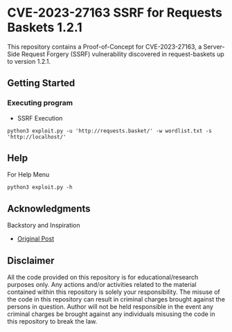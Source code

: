 # CVE-2023-27163 SSRF for Requests Baskets 1.2.1
This repository contains a Proof-of-Concept for CVE-2023-27163, a Server-Side Request Forgery (SSRF) vulnerability discovered in request-baskets up to version 1.2.1.

## Getting Started

### Executing program

* SSRF Execution 
```
python3 exploit.py -u 'http://requests.basket/' -w wordlist.txt -s 'http://localhost/'
```

## Help

For Help Menu
```
python3 exploit.py -h
```

## Acknowledgments

Backstory and Inspiration
* [Original Post](https://notes.sjtu.edu.cn/s/MUUhEymt7#)

## Disclaimer
All the code provided on this repository is for educational/research purposes only. Any actions and/or activities related to the material contained within this repository is solely your responsibility. The misuse of the code in this repository can result in criminal charges brought against the persons in question. Author will not be held responsible in the event any criminal charges be brought against any individuals misusing the code in this repository to break the law.